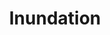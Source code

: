 ---
layout: songs
title: Inundation
album: You Call This An Apocalypse?
components: ['tabs']
short_name: inundation

song_name: Inundation
song_tagline: This song right here...

song_description: This is a really really really great song.

spotify_id: 2DBze5NuRAKIyn4zhFOGE1

lyrics: |-
    She's a glimpse of my desire
    The perfect soul to stop the fire
    Ooh
    A silhouette clothed in skin
    Radiating from within
    Everything I have been longing for this,
    This temporary tease

    Float along for the ride
    Meandering side by side
    But she's at the mouth and I'm stuck in the source
    Try to find a way downstream
    Stationary, frustrated scream
    Given a sail but I'm all out of wind

    Inundated
    Sinking fast
    Inundated
    This won't last, it won't last, it won't last
    This won't last

    Oh, she's a glimpse of my desire
    The perfect soul to stop the fire
    But she can't extinguish a fire when she's not even there
    Flesh and blood a shadow now
    Her entrance made, she took a bow
    She hooked my dried up heart and cast me aflood

    Inundated
    Sinking fast
    Inundated
    This won't last, it won't last, it won't last
    This won't last
    She won't last
    She didn't last
    I'll be stuck here forever: Inundation
---